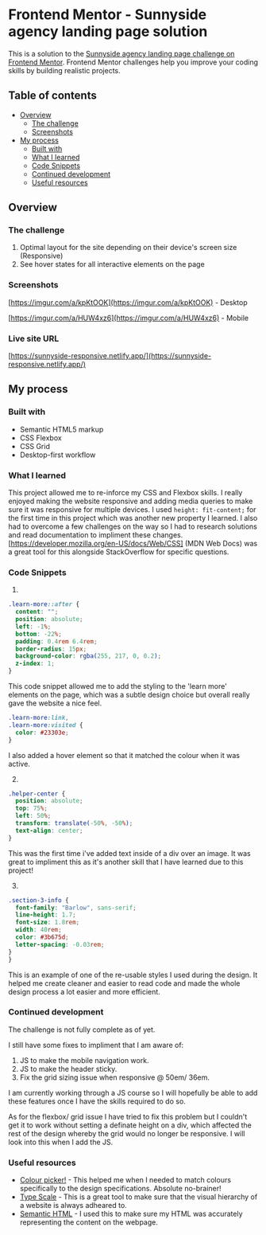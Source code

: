 # Frontend Mentor - Sunnyside agency landing page solution

This is a solution to the [Sunnyside agency landing page challenge on Frontend Mentor](https://www.frontendmentor.io/challenges/sunnyside-agency-landing-page-7yVs3B6ef). Frontend Mentor challenges help you improve your coding skills by building realistic projects.

## Table of contents

- [Overview](#overview)
  - [The challenge](#the-challenge)
  - [Screenshots](#screenshot)
- [My process](#my-process)
  - [Built with](#built-with)
  - [What I learned](#what-i-learned)
  - [Code Snippets](#code-snippets)
  - [Continued development](#continued-development)
  - [Useful resources](#useful-resources)

## Overview

### The challenge

1. Optimal layout for the site depending on their device's screen size (Responsive)
2. See hover states for all interactive elements on the page

### Screenshots

[https://imgur.com/a/kpKtOOK](https://imgur.com/a/kpKtOOK) - Desktop 

[https://imgur.com/a/HUW4xz6](https://imgur.com/a/HUW4xz6) - Mobile 

### Live site URL 

[https://sunnyside-responsive.netlify.app/](https://sunnyside-responsive.netlify.app/)

## My process

### Built with

- Semantic HTML5 markup
- CSS Flexbox
- CSS Grid
- Desktop-first workflow

### What I learned

This project allowed me to re-inforce my CSS and Flexbox skills. 
I really enjoyed making the website responsive and adding media queries to make sure it was responsive for multiple devices. 
I used ``` height: fit-content; ``` for the first time in this project which was another new property I learned. 
I also had to overcome a few challenges on the way so I had to research solutions and read documentation to impliment these changes. 
[https://developer.mozilla.org/en-US/docs/Web/CSS] (MDN Web Docs) was a great tool for this alongside StackOverflow for specific questions. 


### Code Snippets

1.
```css
.learn-more::after {
  content: "";
  position: absolute;
  left: -1%;
  bottom: -22%;
  padding: 0.4rem 6.4rem;
  border-radius: 15px;
  background-color: rgba(255, 217, 0, 0.2);
  z-index: 1;
}
```
This code snippet allowed me to add the styling to the 'learn more' elements on the page, which was a subtle design choice but overall really gave the website a nice feel. 
```css
.learn-more:link,
.learn-more:visited {
  color: #23303e;
}
``` 
I also added a hover element so that it matched the colour when it was active.

2.
```css
.helper-center {
  position: absolute;
  top: 75%;
  left: 50%;
  transform: translate(-50%, -50%);
  text-align: center;
}
```
This was the first time i've added text inside of a div over an image. 
It was great to impliment this as it's another skill that I have learned due to this project! 

3.
```css
.section-3-info {
  font-family: "Barlow", sans-serif;
  line-height: 1.7;
  font-size: 1.8rem;
  width: 40rem;
  color: #3b675d;
  letter-spacing: -0.03rem;
}
}
```
This is an example of one of the re-usable styles I used during the design. 
It helped me create cleaner and easier to read code and made the whole design process a lot easier and more efficient. 



### Continued development

The challenge is not fully complete as of yet. 

I still have some fixes to impliment that I am aware of:

1. JS to make the mobile navigation work.
2. JS to make the header sticky.
3. Fix the grid sizing issue when responsive @ 50em/ 36em.

I am currently working through a JS course so I will hopefully be able to add these features once I have the skills required to do so. 

As for the flexbox/ grid issue I have tried to fix this problem but I couldn't get it to work without setting a definate height on a div,
which affected the rest of the design whereby the grid would no longer be responsive. I will look into this when I add the JS. 


### Useful resources

- [Colour picker!](https://imagecolorpicker.com/) - This helped me when I needed to match colours specifically to the design specifications. Absolute no-brainer! 
- [Type Scale](https://type-scale.com/) - This is a great tool to make sure that the visual hierarchy of a website is always adheared to. 
- [Semantic HTML](https://htmlreference.io/semantic/) - I used this to make sure my HTML was accurately representing the content on the webpage. 



